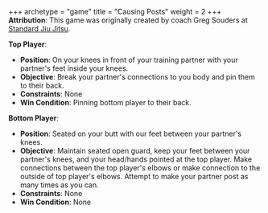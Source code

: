 +++
archetype = "game"
title = "Causing Posts"
weight = 2
+++
**Attribution**: This game was originally created by coach Greg Souders at [Standard Jiu Jitsu](https://standardjiujitsu.com).

**Top Player**:
  * **Position**: On your knees in front of your training partner with your partner's feet inside your knees.
  * **Objective**: Break your partner's connections to you body and pin them to their back.
  * **Constraints**: None
  * **Win Condition**: Pinning bottom player to their back.

**Bottom Player**:
  * **Position**: Seated on your butt with our feet between your partner's knees.
  * **Objective**: Maintain seated open guard, keep your feet between your partner's knees, and your head/hands pointed at the top player. Make connections between the top player's elbows or make connection to the outside of top player's elbows. Attempt to make your partner post as many times as you can.
  * **Constraints**: None 
  * **Win Condition**: None